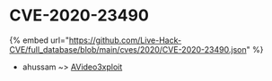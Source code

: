 # CVE-2020-23490
{% embed url="https://github.com/Live-Hack-CVE/full_database/blob/main/cves/2020/CVE-2020-23490.json" %}

* ahussam ~> [AVideo3xploit](https://www.alice-snow.ru/2020/database/cve-2020-23490/avideo3xploit-ahussam)